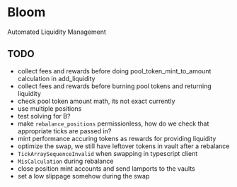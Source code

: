 # Bloom

Automated Liquidity Management

## TODO

- collect fees and rewards before doing pool_token_mint_to_amount calculation in add_liquidity
- collect fees and rewards before burning pool tokens and returning liquidity
- check pool token amount math, its not exact currently
- use multiple positions
- test solving for B?
- make `rebalance_positions` permissionless, how do we check that appropriate ticks are passed in?
- mint performance accuring tokens as rewards for providing liquidity
- optimize the swap, we still have leftover tokens in vault after a rebalance
- `TickArraySequenceInvalid` when swapping in typescript client
- `MisCalculation` during rebalance
- close position mint accounts and send lamports to the vaults
- set a low slippage somehow during the swap
